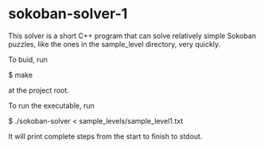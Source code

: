 # sokoban-solver-1

This solver is a short C++ program that can solve relatively simple Sokoban puzzles, like the ones in the sample_level directory, very quickly.

To buid, run

$ make

at the project root.

To run the executable, run

$ ./sokoban-solver < sample_levels/sample_level1.txt

It will print complete steps from the start to finish to stdout.
